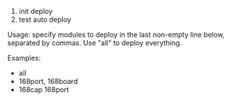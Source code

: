 1. init deploy
2. test auto deploy

Usage: specify modules to deploy in the last non-empty line below, separated by commas. Use "all" to deploy everything.

Examples:
- all
- 168port, 168board
- 168cap
168port